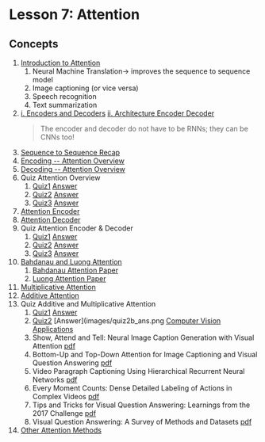 # Lesson 7: Attention

## Concepts

1. [Introduction to Attention](https://www.youtube.com/watch?time_continue=260&v=NCn97L5WbCY)
	1. Neural Machine Translation-> improves the sequence to sequence model
	1. Image captioning (or vice versa)
	1. Speech recognition
	1. Text summarization
1. [i. Encoders and Decoders](https://www.youtube.com/watch?v=tDJBDwriJYQ) [ii. Architecture Encoder Decoder](https://www.youtube.com/watch?time_continue=4&v=dkHdEAJnV_w)
	> The encoder and decoder do not have to be RNNs; they can be CNNs too!
1. [Sequence to Sequence Recap](https://www.youtube.com/watch?time_continue=2&v=MRPHIPR0pGE)
1. [Encoding -- Attention Overview](https://www.youtube.com/watch?v=IctAnMaVUKc)
1. [Decoding -- Attention Overview](https://www.youtube.com/watch?v=DJxiPd585GY)
1. Quiz Attention Overview
	1. [Quiz1](images/quiz1.png) [Answer](images/quiz1_ans.png)
	1. [Quiz2](images/quiz2.png) [Answer](images/quiz2_ans.png)
	1. [Quiz3](images/quiz3.png) [Answer](images/quiz3_ans.png)
1. [Attention Encoder](https://www.youtube.com/watch?v=sphe9LDT4rA)
1. [Attention Decoder](https://www.youtube.com/watch?v=5mMz6nN9_Ss)
1. Quiz Attention Encoder & Decoder
	1. [Quiz1](images/quiz1a.png) [Answer](images/quiz1a_ans.png)
	1. [Quiz2](images/quiz2a.png) [Answer](images/quiz2a_ans.png)
	1. [Quiz3](images/quiz3a.png) [Answer](images/quiz3a_ans.png)
1. [Bahdanau and Luong Attention](https://www.youtube.com/watch?time_continue=5&v=2eqIUDjefNg)
	1. [Bahdanau Attention Paper](https://arxiv.org/abs/1409.0473)
	1. [Luong Attention Paper](https://arxiv.org/abs/1508.04025)
1. [Multiplicative Attention](https://www.youtube.com/watch?time_continue=18&v=1-OwCgrx1eQ)
1. [Additive Attention](https://www.youtube.com/watch?time_continue=6&v=93VfVWZ-IvY)
1. Quiz Additive and Multiplicative Attention
	1. [Quiz1](images/quiz1b.png) [Answer](images/quiz1b_ans.png)
	1. [Quiz2](images/quiz2b.png) [Answer](images/quiz2b_ans.png
[Computer Vision Applications](https://www.youtube.com/watch?v=bhWwc4BYTYc)
	1. Show, Attend and Tell: Neural Image Caption Generation with Visual Attention [pdf](https://arxiv.org/pdf/1502.03044.pdf)
	1. Bottom-Up and Top-Down Attention for Image Captioning and Visual Question Answering [pdf](https://arxiv.org/pdf/1707.07998.pdf)
	1. Video Paragraph Captioning Using Hierarchical Recurrent Neural Networks [pdf](https://www.cv-foundation.org/openaccess/content_cvpr_2016/app/S19-04.pdf)
	1. Every Moment Counts: Dense Detailed Labeling of Actions in Complex Videos [pdf](https://arxiv.org/pdf/1507.05738.pdf)
	1. Tips and Tricks for Visual Question Answering: Learnings from the 2017 Challenge [pdf](https://arxiv.org/pdf/1708.02711.pdf)
	1. Visual Question Answering: A Survey of Methods and Datasets [pdf](https://arxiv.org/pdf/1607.05910.pdf)
1. [Other Attention Methods](https://www.youtube.com/watch?time_continue=1&v=VmsR9FVpQiM)



